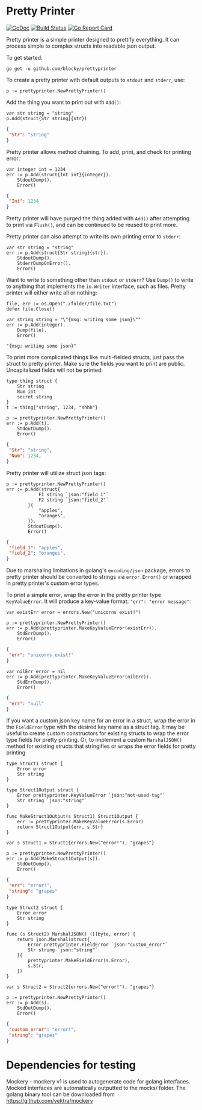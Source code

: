 # Pretty Printer
[![GoDoc](https://godoc.org/github.com/blocky/prettyprinter?status.svg)](https://godoc.org/github.com/blocky/prettyprinter)
[![Build Status](https://www.travis-ci.com/blocky/prettyprinter.svg?branch=main)](https://www.travis-ci.com/blocky/prettyprinter)
[![Go Report Card](https://goreportcard.com/badge/github.com/blocky/prettyprinter)](https://goreportcard.com/report/github.com/blocky/prettyprinter)

Pretty printer is a simple printer designed to prettify everything. It can process simple to complex structs into readable json output.

To get started:
```
go get -u github.com/blocky/prettyprinter
```

To create a pretty printer with default outputs to `stdout` and `stderr`, use:
```golang
p := prettyprinter.NewPrettyPrinter()
```

Add the thing you want to print out with `Add()`:
```golang
var str string = "string"
p.Add(struct{Str string}{str})
```
```json
{
 "Str": "string"
}
```

Pretty printer allows method chaining. To add, print, and check for printing error:
```golang
var integer int = 1234
err := p.Add(struct{Int int}{integer}).
	StdoutDump().
	Error()
```
```json
{
 "Int": 1234
}
```

Pretty printer will have purged the thing added with `Add()` after attempting to print via `Flush()`, and can be continued to be reused to print more.


Pretty printer can also attempt to write its own printing error to `stderr`:
```golang
var str string = "string"
err := p.Add(struct{Str string}{str}).
	StdoutDump().
	StderrDumpOnError().
	Error()
```

Want to write to something other than `stdout` or `stderr`? Use `Dump()` to write to anything that implements the `io.Writer` interface, such as files. Pretty printer will either write all or nothing:
```golang
file, err := os.Open("./folder/file.txt")
defer file.Close()

var string string = "\"{msg: writing some json}\""
err := p.Add(integer).
	Dump(file).
	Error()
```
```text
"{msg: writing some json}"
```

To print more complicated things like multi-fielded structs, just pass the struct to pretty printer. Make sure the fields you want to print are public. Uncapitalized fields will not be printed:
```golang
type thing struct {
	Str string
	Num int
	secret string
}
t := thing{"string", 1234, "shhh"}

p := prettyprinter.NewPrettyPrinter()
err := p.Add(t).
	StdoutDump().
	Error()
```
```json
{
 "Str": "string",
 "Num": 1234,
}
```

Pretty printer will utilize struct json tags:
```golang
p := prettyprinter.NewPrettyPrinter()
err := p.Add(struct{
			F1 string `json:"field_1"`
			F2 string `json:"field_2"`
		}{
			"apples",
			"oranges",
		}).
		StdoutDump().
		Error()
```
```json
{
 "field_1": "apples",
 "field_2": "oranges",
}
```

Due to marshaling limitations in golang's `encoding/json` package, errors to pretty printer should be converted to strings via `error.Error()` or wrapped in pretty printer's custom error types.

To print a simple error, wrap the error in the pretty printer type `KeyValueError`. It will produce a key-value format: `"err": "error message"`:
```golang
var existErr error = errors.New("unicorns exist!")

p := prettyprinter.NewPrettyPrinter()
err := p.Add(prettyprinter.MakeKeyValueError(existErr)).
	StdErrDump().
	Error()
```
```json
{
 "err": "unicorns exist!"
}
```
```golang
var nilErr error = nil
err := p.Add(prettyprinter.MakeKeyValueError(nilErr)).
	StdErrDump().
	Error()
```
```json
{
 "err": "null"
}
```

If you want a custom json key name for an error in a struct, wrap the error in the `FieldError` type with the desired key name as a struct tag. It may be useful to create custom constructors for existing structs to wrap the error type fields for pretty printing. Or, to implement a custom `MarshalJSON()` method for existing structs that stringifies or wraps the error fields for pretty printing
```golang
type Struct1 struct {
	Error error
	Str string
}

type Struct1Output struct {
	Error prettyprinter.KeyValueError `json:"not-used-tag"`
	Str string `json:"string"`
}

func MakeStruct1Output(s Struct1) Struct1Output {
	err := prettyprinter.MakeKeyValueError(s.Error)
	return Struct1Output{err, s.Str}
}

var s Struct1 = Struct1{errors.New("error!"), "grapes"}

p := prettyprinter.NewPrettyPrinter()
err := p.Add(MakeStruct1Output(s)).
	StdOutDump().
	Error()
```
```json
{
 "err": "error!",
 "string": "grapes"
}
```
```golang
type Struct2 struct {
	Error error
	Str string
}

func (s Struct2) MarshalJSON() ([]byte, error) {
	return json.Marshal(struct{
		Error prettyprinter.FieldError `json:"custom_error"`
		Str string `json:"string"`
	}{
		prettyprinter.MakeFieldError(s.Error),
		s.Str,
	})
}

var s Struct2 = Struct2{errors.New("error!"), "grapes"}

p := prettyprinter.NewPrettyPrinter()
err := p.Add(s).
	StdOutDump().
	Error()
```
```json
{
 "custom_error": "error!",
 "string": "grapes"
}
```

# Dependencies for testing
Mockery - mockery v1 is used to autogenerate code for golang interfaces. Mocked interfaces are automatically outputted to the mocks/ folder. The golang binary tool can be downloaded from https://github.com/vektra/mockery